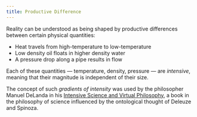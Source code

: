 ```yaml
---
title: Productive Difference
---
```


Reality can be understood as being shaped by productive differences between
certain physical quantities:

- Heat travels from high-temperature to low-temperature
- Low density oil floats in higher density water
- A pressure drop along a pipe results in flow

Each of these quantities — temperature, density, pressure — are _intensive_,
meaning that their magnitude is independent of their size.

The concept of such _gradients of intensity_ was used by the philosopher Manuel
DeLanda in his [Intensive Science and Virtual
Philosophy](https://www.bloomsbury.com/us/intensive-science-and-virtual-philosophy-9781780935935/),
a book in the philosophy of science influenced by the ontological thought of
Deleuze and Spinoza.
